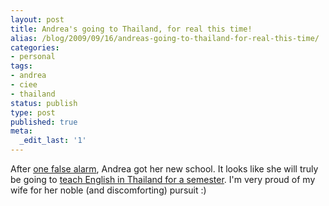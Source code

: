 ```yaml
---
layout: post
title: Andrea's going to Thailand, for real this time!
alias: /blog/2009/09/16/andreas-going-to-thailand-for-real-this-time/
categories:
- personal
tags:
- andrea
- ciee
- thailand
status: publish
type: post
published: true
meta:
  _edit_last: '1'
---
```

After <a title="Seth Holloway: Andrea's Adventures" href="http://sethholloway.com/blog/2009/07/29/andreas-adventures/" target="_blank">one false alarm</a>, Andrea got her new school. It looks like she will truly be going to <a title="Andrea Holloway: Here we go again" href="http://andreaholloway.wordpress.com/2009/09/15/here-we-go-again/" target="_blank">teach English in Thailand for a semester</a>. I'm very proud of my wife for her noble (and discomforting) pursuit :)
